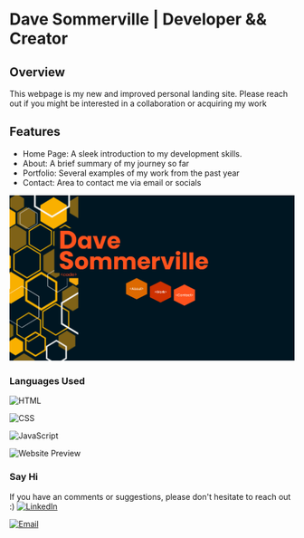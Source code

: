 # Dave Sommerville | Developer && Creator 
## Overview
This webpage is my new and improved personal landing site. Please reach out 
if you might be interested in a collaboration or acquiring my work
## Features
- Home Page: A sleek introduction to my development skills.
- About: A brief summary of my journey so far
- Portfolio: Several examples of my work from the past year
- Contact: Area to contact me via email or socials 

![Website Preview](./src/img/scrnsht-preview.png)

### Languages Used 
![HTML](https://img.shields.io/badge/WEB-HTML-%2391D5E8?style=for-the-badge&logo=html5&logoColor=white&labelColor=grey)

![CSS](https://img.shields.io/badge/WEB-CSS-%2391D5E8?style=for-the-badge&logo=css3&logoColor=white&labelColor=grey)

![JavaScript](https://img.shields.io/badge/CODE-JAVASCRIPT-%2391D5E8?style=for-the-badge&logo=javascript&logoColor=white&labelColor=grey)

![Website Preview](./src/img/scrnshot-preview.jpg)

### Say Hi
If you have an comments or suggestions, please don't hesitate to reach out :)
[![LinkedIn](https://img.shields.io/badge/LinkedIn-0077B5?style=for-the-badge&logo=linkedin&logoColor=&labelColor=grey)](https://linkedin.com/in/dave-sommerville-2abb50326)


[![Email](https://img.shields.io/badge/Email-dave.r.sommerville%40gmail.com-%23FF6F61?style=for-the-badge&logo=gmail&logoColor=white)](mailto:dave.r.sommerville@gmail.com)


